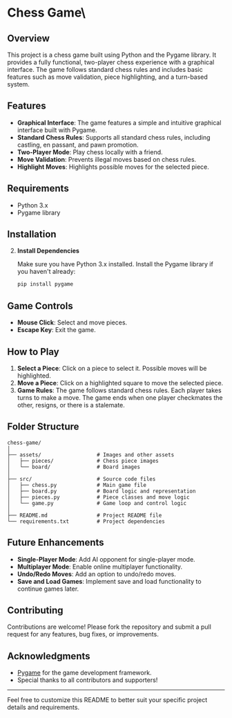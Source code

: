 # Chess Game\

## Overview

This project is a chess game built using Python and the Pygame library. It provides a fully functional, two-player chess experience with a graphical interface. The game follows standard chess rules and includes basic features such as move validation, piece highlighting, and a turn-based system.

## Features

- **Graphical Interface**: The game features a simple and intuitive graphical interface built with Pygame.
- **Standard Chess Rules**: Supports all standard chess rules, including castling, en passant, and pawn promotion.
- **Two-Player Mode**: Play chess locally with a friend.
- **Move Validation**: Prevents illegal moves based on chess rules.
- **Highlight Moves**: Highlights possible moves for the selected piece.

## Requirements

- Python 3.x
- Pygame library

## Installation


2. **Install Dependencies**

   Make sure you have Python 3.x installed. Install the Pygame library if you haven't already:

   ```bash
   pip install pygame
   ```

## Game Controls

- **Mouse Click**: Select and move pieces.
- **Escape Key**: Exit the game.

## How to Play

1. **Select a Piece**: Click on a piece to select it. Possible moves will be highlighted.
2. **Move a Piece**: Click on a highlighted square to move the selected piece.
3. **Game Rules**: The game follows standard chess rules. Each player takes turns to make a move. The game ends when one player checkmates the other, resigns, or there is a stalemate.

## Folder Structure

```
chess-game/
│
├── assets/                  # Images and other assets
│   ├── pieces/              # Chess piece images
│   └── board/               # Board images
│
├── src/                     # Source code files
│   ├── chess.py             # Main game file
│   ├── board.py             # Board logic and representation
│   ├── pieces.py            # Piece classes and move logic
│   └── game.py              # Game loop and control logic
│
├── README.md                # Project README file
└── requirements.txt         # Project dependencies
```

## Future Enhancements

- **Single-Player Mode**: Add AI opponent for single-player mode.
- **Multiplayer Mode**: Enable online multiplayer functionality.
- **Undo/Redo Moves**: Add an option to undo/redo moves.
- **Save and Load Games**: Implement save and load functionality to continue games later.

## Contributing

Contributions are welcome! Please fork the repository and submit a pull request for any features, bug fixes, or improvements.


## Acknowledgments

- [Pygame](https://www.pygame.org/) for the game development framework.
- Special thanks to all contributors and supporters!

---

Feel free to customize this README to better suit your specific project details and requirements.
